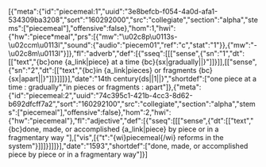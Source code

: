 [{"meta":{"id":"piecemeal:1","uuid":"3e8befcb-f054-4a0d-afa1-534309ba3208","sort":"160292000","src":"collegiate","section":"alpha","stems":["piecemeal"],"offensive":false},"hom":1,"hwi":{"hw":"piece*meal","prs":[{"mw":"\u02c8p\u0113s-\u02ccm\u0113l","sound":{"audio":"piecem01","ref":"c","stat":"1"}},{"mw":"-\u02c8m\u0113l"}]},"fl":"adverb","def":[{"sseq":[[["sense",{"sn":"1","dt":[["text","{bc}one {a_link|piece} at a time {bc}{sx|gradually||}"]]}]],[["sense",{"sn":"2","dt":[["text","{bc}in {a_link|pieces} or fragments {bc}{sx|apart||}"]]}]]]}],"date":"14th century{ds||1||}","shortdef":["one piece at a time : gradually","in pieces or fragments : apart"]},{"meta":{"id":"piecemeal:2","uuid":"74c395c1-421b-4cc3-8d62-b692dfcff7a2","sort":"160292100","src":"collegiate","section":"alpha","stems":["piecemeal"],"offensive":false},"hom":2,"hwi":{"hw":"piecemeal"},"fl":"adjective","def":[{"sseq":[[["sense",{"dt":[["text","{bc}done, made, or accomplished {a_link|piece} by piece or in a fragmentary way "],["vis",[{"t":"{wi}piecemeal{\/wi} reforms in the system"}]]]}]]]}],"date":"1593","shortdef":["done, made, or accomplished piece by piece or in a fragmentary way"]}]